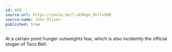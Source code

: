 ```yaml
---
id: 428
source-url: https://youtu.be/l-nEHkgm_Gk?t=908
source-name: John Oliver
published: true
---
```

At a certain point hunger outweights fear, which is also incidently the official slogan of Taco Bell.

